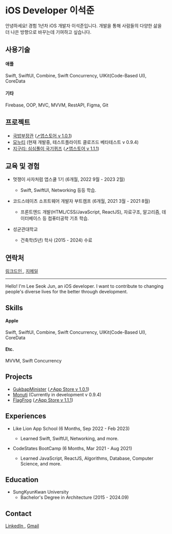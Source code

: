 # iOS Developer 이석준
안녕하세요! 경험 1년차 iOS 개발자 이석준입니다. 개발을 통해 사람들의 다양한 삶을 더 나은 방향으로 바꾸는데 기여하고 싶습니다.

## 사용기술
#### 애플
Swift, SwiftUI, Combine, Swift Concurrency, UIKit(Code-Based UI), CoreData

#### 기타
Firebase, OOP, MVC, MVVM, RestAPI, Figma, Git


## 프로젝트
- <a href="https://github.com/GoodVibeMinister/GukbapMinister">국밥부장관</a> (<a href="https://apps.apple.com/kr/app/국밥부장관/id6445902309">➚앱스토어 v 1.0.1</a>)
- <a href="https://github.com/MartinLeeSJ/GongdeunTop">모누티</a> (현재 개발중, 테스트플라이트 클로즈드 베타테스트 v 0.9.4)
- <a href="https://github.com/MartinLeeSJ/FlagQuiz_JIGURI">지구리: 심심풀이 국기퀴즈</a> (<a href="https://apple.co/42NhUez">➚앱스토어 v 1.1.1</a>)

## 교육 및 경험
- 멋쟁이 사자처럼 앱스쿨 1기 (6개월, 2022 9월 - 2023 2월)
  - Swift, SwiftUI, Networking 등등 학습.

- 코드스테이츠 소프트웨어 개발자 부트캠프 (6개월, 2021 3월 - 2021 8월)
  - 프론트엔드 개발(HTML/CSS/JavaScript, ReactJS), 자료구조, 알고리즘, 데이터베이스 등 컴퓨터공학 기초 학습.

- 성균관대학교 
  - 건축학(5년) 학사 (2015 - 2024) 수료
## 연락처
<a href="https://www.linkedin.com/in/석준-이-a74366258/" target="_blank">
  링크드인
</a>,
<a href="mailto:tjr2922@gmail.com">
  지메일
</a>

---

Hello! I'm Lee Seok Jun, an iOS developer. 
I want to contribute to changing people's diverse lives for the better through development.

## Skills
#### Apple
Swift, SwiftUI, Combine, Swift Concurrency, UIKit(Code-Based UI), CoreData

#### Etc.
MVVM, Swift Concurrency

## Projects
- <a href="https://github.com/GoodVibeMinister/GukbapMinister">GukbapMinister</a> (<a href="https://apps.apple.com/kr/app/국밥부장관/id6445902309">➚App Store v 1.0.1</a>)
- <a href="https://github.com/MartinLeeSJ/GongdeunTop">Monuti</a> (Currently in development v 0.9.4)
- <a href="https://github.com/MartinLeeSJ/FlagQuiz_JIGURI">FlagFrog</a> (<a href="https://apple.co/42NhUez">➚App Store v 1.1.1</a>)

## Experiences
- Like Lion App School (6 Months, Sep 2022 - Feb 2023)
  - Learned Swift, SwiftUI, Networking, and more.

- CodeStates BootCamp (6 Months, Mar 2021 - Aug 2021)
  - Learned JavaScript, ReactJS, Algorithms, Database, Computer Science, and more.

## Education
- SungKyunKwan University
  - Bachelor's Degree in Architecture (2015 - 2024.09)
## Contact
<a href="https://www.linkedin.com/in/석준-이-a74366258/" target="_blank">
  LinkedIn
</a>,
<a href="mailto:tjr2922@gmail.com">
  Gmail
</a>
 





